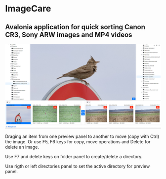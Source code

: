 # ImageCare
## Avalonia application for quick sorting Canon CR3, Sony ARW images and MP4 videos

<img src="docs/images/image_care_screenshot.png" width="600" />

Draging an item from one preview panel to another to move (copy with Ctrl) the image. Or use F5, F6 keys for copy, move operations and Delete for delete an image.

Use F7 and delete keys on folder panel to create/delete a directory.

Use rigth or left directories panel to set the active directory for preview panel.